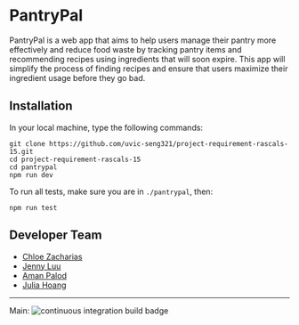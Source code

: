 # PantryPal
PantryPal is a web app that aims to help users manage their pantry more effectively and reduce food waste by tracking pantry items and recommending recipes using ingredients that will soon expire. This app will simplify the process of finding recipes and ensure that users maximize their ingredient usage before they go bad.


## Installation

In your local machine, type the following commands:

```
git clone https://github.com/uvic-seng321/project-requirement-rascals-15.git 
cd project-requirement-rascals-15
cd pantrypal
npm run dev
```

To run all tests, make sure you are in ```./pantrypal```, then:
```
npm run test
```

## Developer Team

- [Chloe Zacharias](https://github.com/chloezacharias-uvic)
- [Jenny Luu](https://github.com/j7uu)
- [Aman Palod](https://github.com/palodaman)
- [Julia Hoang](https://github.com/julhoang)  

---

Main: ![continuous integration build badge](https://github.com/uvic-seng321/project-requirement-rascals-15/actions/workflows/npm-gulp.yml/badge.svg)